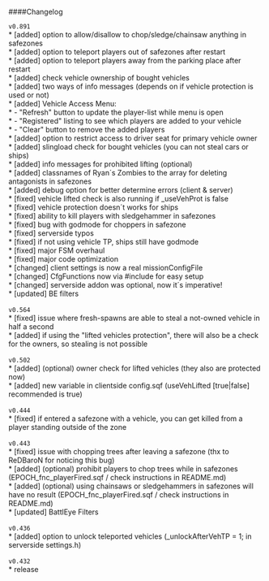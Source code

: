 ####Changelog
<br/>

`v0.891`<br/>
	* [added] option to allow/disallow to chop/sledge/chainsaw anything in safezones<br/>
	* [added] option to teleport players out of safezones after restart<br/>
	* [added] option to teleport players away from the parking place after restart<br/>
	* [added] check vehicle ownership of bought vehicles<br/>
	* [added] two ways of info messages (depends on if vehicle protection is used or not)<br/>
	* [added] Vehicle Access Menu:<br/>
	* 		- "Refresh" button to update the player-list while menu is open<br/>
	* 		- "Registered" listing to see which players are added to your vehicle<br/>
	* 		- "Clear" button to remove the added players<br/>
	* [added] option to restrict access to driver seat for primary vehicle owner<br/>
	* [added] slingload check for bought vehicles (you can not steal cars or ships)<br/>
	* [added] info messages for prohibited lifting (optional)<br/>
	* [added] classnames of Ryan´s Zombies to the array for deleting antagonists in safezones<br/>
	* [added] debug option for better determine errors (client & server)<br/>
	* [fixed] vehicle lifted check is also running if _useVehProt is false<br/>
	* [fixed] vehicle protection doesn´t works for ships<br/>
	* [fixed] ability to kill players with sledgehammer in safezones<br/>
	* [fixed] bug with godmode for choppers in safezone<br/>
	* [fixed] serverside typos<br/>
	* [fixed] if not using vehicle TP, ships still have godmode<br/>
	* [fixed] major FSM overhaul<br/>
	* [fixed] major code optimization<br/>
	* [changed] client settings is now a real missionConfigFile<br/>
	* [changed] CfgFunctions now via #include for easy setup<br/>
	* [changed] serverside addon was optional, now it´s imperative!<br/>
	* [updated] BE filters<br/>
<br/>
`v0.564`<br/>
	* [fixed] issue where fresh-spawns are able to steal a not-owned vehicle in half a second<br/>
	* [added] if using the "lifted vehicles protection", there will also be a check for the owners, so stealing is not possible<br/>
<br/>
`v0.502`<br/>
	* [added] (optional) owner check for lifted vehicles (they also are protected now)<br/>
	* [added] new variable in clientside config.sqf (useVehLifted [true|false] recommended is true)<br/>
<br/>
`v0.444`<br/>
	* [fixed] if entered a safezone with a vehicle, you can get killed from a player standing outside of the zone<br/>
<br/>
`v0.443`<br/>
	* [fixed] issue with chopping trees after leaving a safezone (thx to ReDBaroN for noticing this bug)<br/>
	* [added] (optional) prohibit players to chop trees while in safezones (EPOCH_fnc_playerFired.sqf / check instructions in README.md)<br/>
	* [added] (optional) using chainsaws or sledgehammers in safezones will have no result (EPOCH_fnc_playerFired.sqf / check instructions in README.md)<br/>
	* [updated] BattlEye Filters<br/>
<br/>
`v0.436`<br/>
	* [added] option to unlock teleported vehicles (_unlockAfterVehTP	= 1; in serverside settings.h)<br/>
<br/>
`v0.432`<br/>
	* release<br/>
